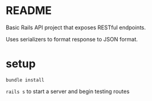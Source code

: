 # README

Basic Rails API project that exposes RESTful endpoints.

Uses serializers to format response to JSON format.

# setup
`bundle install`

`rails s` to start a server and begin testing routes
